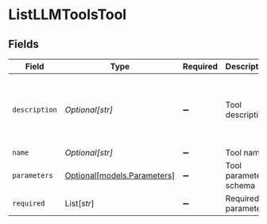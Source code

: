 # ListLLMToolsTool


## Fields

| Field                                                  | Type                                                   | Required                                               | Description                                            | Example                                                |
| ------------------------------------------------------ | ------------------------------------------------------ | ------------------------------------------------------ | ------------------------------------------------------ | ------------------------------------------------------ |
| `description`                                          | *Optional[str]*                                        | :heavy_minus_sign:                                     | Tool description                                       | Execute bash commands in a persistent shell session    |
| `name`                                                 | *Optional[str]*                                        | :heavy_minus_sign:                                     | Tool name                                              | Bash                                                   |
| `parameters`                                           | [Optional[models.Parameters]](../models/parameters.md) | :heavy_minus_sign:                                     | Tool parameter schema                                  |                                                        |
| `required`                                             | List[*str*]                                            | :heavy_minus_sign:                                     | Required parameters                                    |                                                        |